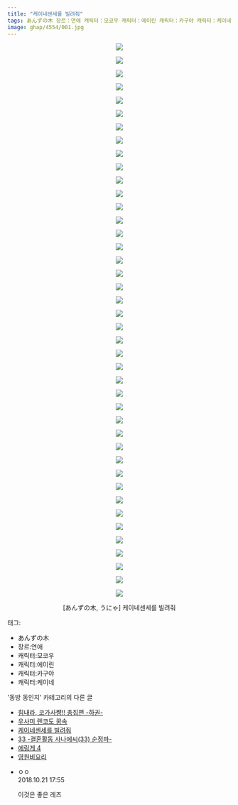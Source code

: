 ```yaml
---
title: "케이네센세를 빌려줘"
tags: あんずの木 장르：연애 캐릭터：모코우 캐릭터：에이린 캐릭터：카구야 캐릭터：케이네 うにゃ 동방_동인지
image: ghap/4554/001.jpg
---
```

<div class="article">
<p style="text-align: center; clear: none; float: none;"><img src="{{ site.nasurl }}/ghap/4554/001.jpg"/></p>
<p style="text-align: center; clear: none; float: none;"><img src="{{ site.nasurl }}/ghap/4554/002.jpg"/></p>
<p style="text-align: center; clear: none; float: none;"><img src="{{ site.nasurl }}/ghap/4554/003.jpg"/></p>
<p style="text-align: center; clear: none; float: none;"><img src="{{ site.nasurl }}/ghap/4554/004.jpg"/></p>
<p style="text-align: center; clear: none; float: none;"><img src="{{ site.nasurl }}/ghap/4554/005.jpg"/></p>
<p style="text-align: center; clear: none; float: none;"><img src="{{ site.nasurl }}/ghap/4554/006.jpg"/></p>
<p style="text-align: center; clear: none; float: none;"><img src="{{ site.nasurl }}/ghap/4554/007.jpg"/></p>
<p style="text-align: center; clear: none; float: none;"><img src="{{ site.nasurl }}/ghap/4554/008.jpg"/></p>
<p style="text-align: center; clear: none; float: none;"><img src="{{ site.nasurl }}/ghap/4554/009.jpg"/></p>
<p style="text-align: center; clear: none; float: none;"><img src="{{ site.nasurl }}/ghap/4554/010.jpg"/></p>
<p style="text-align: center; clear: none; float: none;"><img src="{{ site.nasurl }}/ghap/4554/011.jpg"/></p>
<p style="text-align: center; clear: none; float: none;"><img src="{{ site.nasurl }}/ghap/4554/012.jpg"/></p>
<p style="text-align: center; clear: none; float: none;"><img src="{{ site.nasurl }}/ghap/4554/013.jpg"/></p>
<p style="text-align: center; clear: none; float: none;"><img src="{{ site.nasurl }}/ghap/4554/014.jpg"/></p>
<p style="text-align: center; clear: none; float: none;"><img src="{{ site.nasurl }}/ghap/4554/015.jpg"/></p>
<p style="text-align: center; clear: none; float: none;"><img src="{{ site.nasurl }}/ghap/4554/016.jpg"/></p>
<p style="text-align: center; clear: none; float: none;"><img src="{{ site.nasurl }}/ghap/4554/017.jpg"/></p>
<p style="text-align: center; clear: none; float: none;"><img src="{{ site.nasurl }}/ghap/4554/018.jpg"/></p>
<p style="text-align: center; clear: none; float: none;"><img src="{{ site.nasurl }}/ghap/4554/019.jpg"/></p>
<p style="text-align: center; clear: none; float: none;"><img src="{{ site.nasurl }}/ghap/4554/020.jpg"/></p>
<p style="text-align: center; clear: none; float: none;"><img src="{{ site.nasurl }}/ghap/4554/021.jpg"/></p>
<p style="text-align: center; clear: none; float: none;"><img src="{{ site.nasurl }}/ghap/4554/022.jpg"/></p>
<p style="text-align: center; clear: none; float: none;"><img src="{{ site.nasurl }}/ghap/4554/023.jpg"/></p>
<p style="text-align: center; clear: none; float: none;"><img src="{{ site.nasurl }}/ghap/4554/024.jpg"/></p>
<p style="text-align: center; clear: none; float: none;"><img src="{{ site.nasurl }}/ghap/4554/025.jpg"/></p>
<p style="text-align: center; clear: none; float: none;"><img src="{{ site.nasurl }}/ghap/4554/026.jpg"/></p>
<p style="text-align: center; clear: none; float: none;"><img src="{{ site.nasurl }}/ghap/4554/027.jpg"/></p>
<p style="text-align: center; clear: none; float: none;"><img src="{{ site.nasurl }}/ghap/4554/028.jpg"/></p>
<p style="text-align: center; clear: none; float: none;"><img src="{{ site.nasurl }}/ghap/4554/029.jpg"/></p>
<p style="text-align: center; clear: none; float: none;"><img src="{{ site.nasurl }}/ghap/4554/030.jpg"/></p>
<p style="text-align: center; clear: none; float: none;"><img src="{{ site.nasurl }}/ghap/4554/031.jpg"/></p>
<p style="text-align: center; clear: none; float: none;"><img src="{{ site.nasurl }}/ghap/4554/032.jpg"/></p>
<p style="text-align: center; clear: none; float: none;"><img src="{{ site.nasurl }}/ghap/4554/033.jpg"/></p>
<p style="text-align: center; clear: none; float: none;"><img src="{{ site.nasurl }}/ghap/4554/034.jpg"/></p>
<p style="text-align: center; clear: none; float: none;"><img src="{{ site.nasurl }}/ghap/4554/035.jpg"/></p>
<p style="text-align: center; clear: none; float: none;"><img src="{{ site.nasurl }}/ghap/4554/036.jpg"/></p>
<p style="text-align: center; clear: none; float: none;"><img src="{{ site.nasurl }}/ghap/4554/037.jpg"/></p>
<p style="text-align: center; clear: none; float: none;"><img src="{{ site.nasurl }}/ghap/4554/038.jpg"/></p>
<p style="text-align: center; clear: none; float: none;"><img src="{{ site.nasurl }}/ghap/4554/039.jpg"/></p>
<p style="text-align: center; clear: none; float: none;"><img src="{{ site.nasurl }}/ghap/4554/040.jpg"/></p>
<p style="text-align: center; clear: none; float: none;"><img src="{{ site.nasurl }}/ghap/4554/041.jpg"/></p>
<p style="text-align: center; clear: none; float: none;"><img src="{{ site.nasurl }}/ghap/4554/042.jpg"/></p>
<p style="text-align: center; clear: none; float: none;">[あんずの木, うにゃ] 케이네센세를 빌려줘</p>
</div><div class="tagTrail">
<p>태그: </p>
<ul>
<li>あんずの木</li>
<li>장르:연애</li>
<li>캐릭터:모코우</li>
<li>캐릭터:에이린</li>
<li>캐릭터:카구야</li>
<li>캐릭터:케이네</li>
</ul>
</div><div class="another">
<p>'동방 동인지' 카테고리의 다른 글</p>
<ul>
<li><a href="/2018-07-30-ghap_4557">힘내라, 코가사쨩!! 총집편 -하권-</a></li>
<li><a href="/2018-07-30-ghap_4556">우사미 렌코도 꿈속</a></li>
<li><a href="/2018-07-30-ghap_4554">케이네센세를 빌려줘</a></li>
<li><a href="/2018-07-29-ghap_4553">33 -결혼활동 사나에씨(33) 순정파-</a></li>
<li><a href="/2018-07-28-ghap_4551">에링게 4</a></li>
<li><a href="/2018-07-28-ghap_4550">영원비요리</a></li>
</ul>
</div><div class="cb_module cb_fluid">
<div class="cb_wrt cb_profile">
<div class="comment">
<ul>
<li class="cb_thumb_off" id="comment15359208">
<div class="cb_comment_area">
<div class="cb_info_area">
<div class="cb_section">
<span class="cb_nick_name">ㅇㅇ</span>
</div>
<div class="cb_section">
<span class="cb_date">2018.10.21 17:55 </span>
</div>
</div>
<div class="cb_dsc_comment">
<p class="cb_dsc">
											이것은 좋은 레즈
										</p>
</div>
</div></li>
</ul>
</div>
</div><!-- commentList close -->
</div>